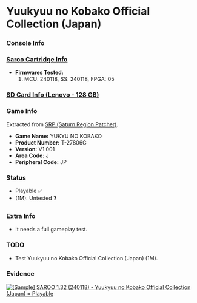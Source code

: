 # Yuukyuu no Kobako Official Collection (Japan)

### [Console Info](../../../../../Info/Consoles/VA13/README.md)

### [Saroo Cartridge Info](../../../../../Info/Cartridges/RetroGameParadiseStore/1.32F/README.md)

- <b>Firmwares Tested:</b>
  1. MCU: 240118, SS: 240118, FPGA: 05

### [SD Card Info (Lenovo - 128 GB)](../../../../../Info/SdCards/Lenovo/128GB/fat32/README.md)

### Game Info

Extracted from [SRP (Saturn Region Patcher)](https://segaxtreme.net/resources/saturn-region-patcher.81/download).

- <b>Game Name:</b> YUKYU NO KOBAKO
- <b>Product Number:</b> T-27806G
- <b>Version:</b> V1.001
- <b>Area Code:</b> J
- <b>Peripheral Code:</b> JP

### Status

- Playable :white_check_mark:
- (1M): Untested :question:

### Extra Info

- It needs a full gameplay test.

### TODO

- Test Yuukyuu no Kobako Official Collection (Japan) (1M).

### Evidence

[![[Sample] SAROO 1.32 (240118) - Yuukyuu no Kobako Official Collection (Japan) = Playable](https://img.youtube.com/vi/UYddqwXNSHg/0.jpg)](https://www.youtube.com/watch?v=UYddqwXNSHg)
